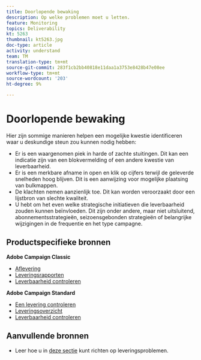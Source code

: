 ```yaml
---
title: Doorlopende bewaking
description: Op welke problemen moet u letten.
feature: Monitoring
topics: Deliverability
kt: 5263
thumbnail: kt5263.jpg
doc-type: article
activity: understand
team: TM
translation-type: tm+mt
source-git-commit: 283f1cb2bb40818e11daa1a3753e8428b47e08ee
workflow-type: tm+mt
source-wordcount: '203'
ht-degree: 9%

---
```



# Doorlopende bewaking

Hier zijn sommige manieren helpen een mogelijke kwestie identificeren waar u deskundige steun zou kunnen nodig hebben:

* Er is een waargenomen piek in harde of zachte stuitingen. Dit kan een indicatie zijn van een blokvermelding of een andere kwestie van leverbaarheid.
* Er is een merkbare afname in open en klik op cijfers terwijl de geleverde snelheden hoog blijven. Dit is een aanwijzing voor mogelijke plaatsing van bulkmappen.
* De klachten nemen aanzienlijk toe. Dit kan worden veroorzaakt door een lijstbron van slechte kwaliteit.
* U hebt om het even welke strategische initiatieven die leverbaarheid zouden kunnen beïnvloeden. Dit zijn onder andere, maar niet uitsluitend, abonnementsstrategieën, seizoensgebonden strategieën of belangrijke wijzigingen in de frequentie en het type campagne.

## Productspecifieke bronnen

**Adobe Campaign Classic**

* [Aflevering](https://experienceleague.adobe.com/docs/campaign-classic/using/sending-messages/monitoring-deliveries/about-delivery-monitoring.html)
* [Leveringsrapporten](https://experienceleague.adobe.com/docs/campaign-classic/using/reporting/reports-on-deliveries/delivery-reports.html)
* [Leverbaarheid controleren](https://experienceleague.adobe.com/docs/campaign-classic/using/sending-messages/deliverability-management/monitoring-deliverability.html)

**Adobe Campaign Standard**

* [Een levering controleren](https://experienceleague.adobe.com/docs/campaign-standard/using/testing-and-sending/monitoring-messages/monitoring-a-delivery.html)
* [Leveringsoverzicht](https://docs-author-stg.corp.adobe.com/content/help/en/campaign-standard/using/reporting/list-of-reports/delivery-summary.html)
* [Leverbaarheid controleren](https://experienceleague.adobe.com/docs/campaign-standard/using/testing-and-sending/managing-deliverability/monitor-deliverability.html?lang=en#testing-and-sending)

## Aanvullende bronnen

* Leer hoe u in [deze sectie](/help/additional-resources/troubleshooting.md) kunt richten op leveringsproblemen.
